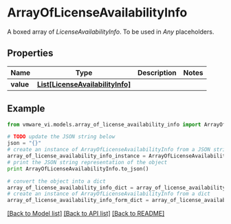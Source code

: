 # ArrayOfLicenseAvailabilityInfo

A boxed array of *LicenseAvailabilityInfo*. To be used in *Any* placeholders. 

## Properties
Name | Type | Description | Notes
------------ | ------------- | ------------- | -------------
**value** | [**List[LicenseAvailabilityInfo]**](LicenseAvailabilityInfo.md) |  | 

## Example

```python
from vmware_vi.models.array_of_license_availability_info import ArrayOfLicenseAvailabilityInfo

# TODO update the JSON string below
json = "{}"
# create an instance of ArrayOfLicenseAvailabilityInfo from a JSON string
array_of_license_availability_info_instance = ArrayOfLicenseAvailabilityInfo.from_json(json)
# print the JSON string representation of the object
print ArrayOfLicenseAvailabilityInfo.to_json()

# convert the object into a dict
array_of_license_availability_info_dict = array_of_license_availability_info_instance.to_dict()
# create an instance of ArrayOfLicenseAvailabilityInfo from a dict
array_of_license_availability_info_form_dict = array_of_license_availability_info.from_dict(array_of_license_availability_info_dict)
```
[[Back to Model list]](../README.md#documentation-for-models) [[Back to API list]](../README.md#documentation-for-api-endpoints) [[Back to README]](../README.md)


